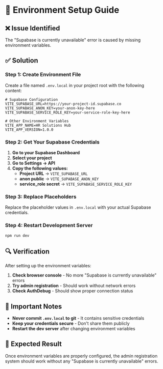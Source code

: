 # 🔧 Environment Setup Guide

## ❌ Issue Identified
The "Supabase is currently unavailable" error is caused by missing environment variables.

## ✅ Solution

### Step 1: Create Environment File
Create a file named `.env.local` in your project root with the following content:

```env
# Supabase Configuration
VITE_SUPABASE_URL=https://your-project-id.supabase.co
VITE_SUPABASE_ANON_KEY=your-anon-key-here
VITE_SUPABASE_SERVICE_ROLE_KEY=your-service-role-key-here

# Other Environment Variables
VITE_APP_NAME=HR Solutions Hub
VITE_APP_VERSION=1.0.0
```

### Step 2: Get Your Supabase Credentials
1. **Go to your Supabase Dashboard**
2. **Select your project**
3. **Go to Settings → API**
4. **Copy the following values:**
   - **Project URL** → `VITE_SUPABASE_URL`
   - **anon public** → `VITE_SUPABASE_ANON_KEY`
   - **service_role secret** → `VITE_SUPABASE_SERVICE_ROLE_KEY`

### Step 3: Replace Placeholders
Replace the placeholder values in `.env.local` with your actual Supabase credentials.

### Step 4: Restart Development Server
```bash
npm run dev
```

## 🔍 Verification
After setting up the environment variables:
1. **Check browser console** - No more "Supabase is currently unavailable" errors
2. **Try admin registration** - Should work without network errors
3. **Check AuthDebug** - Should show proper connection status

## 🚨 Important Notes
- **Never commit `.env.local` to git** - It contains sensitive credentials
- **Keep your credentials secure** - Don't share them publicly
- **Restart the dev server** after changing environment variables

## 🎯 Expected Result
Once environment variables are properly configured, the admin registration system should work without any "Supabase is currently unavailable" errors. 